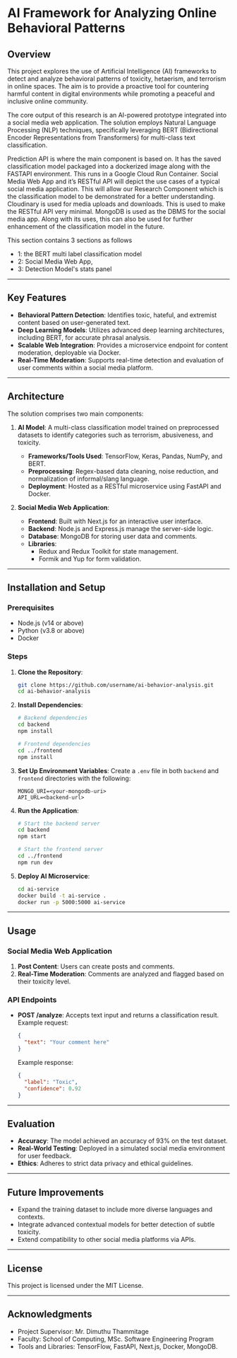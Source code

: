 # AI Framework for Analyzing Online Behavioral Patterns

## Overview
This project explores the use of Artificial Intelligence (AI) frameworks to detect and analyze behavioral patterns of toxicity, hetaerism, and terrorism in online spaces. The aim is to provide a proactive tool for countering harmful content in digital environments while promoting a peaceful and inclusive online community.

The core output of this research is an AI-powered prototype integrated into a social media web application. The solution employs Natural Language Processing (NLP) techniques, specifically leveraging BERT (Bidirectional Encoder Representations from Transformers) for multi-class text classification.

Prediction API is where the main component is based on. It has the saved classification model packaged into a dockerized image along with the FASTAPI environment. This runs in a Google Cloud Run Container. Social Media Web App and it’s RESTful API will depict the use cases of a typical social media application. This will allow our Research Component which is the classification model to be demonstrated for a better understanding. Cloudinary is used for media uploads and downloads. This is used to make the RESTful API very minimal. MongoDB is used as the DBMS for the social media app. Along with its uses, this can also be used for further enhancement of the classification model in the future.

This section contains 3 sections as follows
- 1: the BERT multi label classification model
- 2: Social Media Web App,
- 3: Detection Model's stats panel 


---

## Key Features
- **Behavioral Pattern Detection**: Identifies toxic, hateful, and extremist content based on user-generated text.
- **Deep Learning Models**: Utilizes advanced deep learning architectures, including BERT, for accurate phrasal analysis.
- **Scalable Web Integration**: Provides a microservice endpoint for content moderation, deployable via Docker.
- **Real-Time Moderation**: Supports real-time detection and evaluation of user comments within a social media platform.

---

## Architecture
The solution comprises two main components:

1. **AI Model**: A multi-class classification model trained on preprocessed datasets to identify categories such as terrorism, abusiveness, and toxicity.
   - **Frameworks/Tools Used**: TensorFlow, Keras, Pandas, NumPy, and BERT.
   - **Preprocessing**: Regex-based data cleaning, noise reduction, and normalization of informal/slang language.
   - **Deployment**: Hosted as a RESTful microservice using FastAPI and Docker.

2. **Social Media Web Application**:
   - **Frontend**: Built with Next.js for an interactive user interface.
   - **Backend**: Node.js and Express.js manage the server-side logic.
   - **Database**: MongoDB for storing user data and comments.
   - **Libraries**: 
     - Redux and Redux Toolkit for state management.
     - Formik and Yup for form validation.

---

## Installation and Setup

### Prerequisites
- Node.js (v14 or above)
- Python (v3.8 or above)
- Docker

### Steps
1. **Clone the Repository**:
   ```bash
   git clone https://github.com/username/ai-behavior-analysis.git
   cd ai-behavior-analysis
   ```

2. **Install Dependencies**:
   ```bash
   # Backend dependencies
   cd backend
   npm install
   
   # Frontend dependencies
   cd ../frontend
   npm install
   ```

3. **Set Up Environment Variables**:
   Create a `.env` file in both `backend` and `frontend` directories with the following:
   ```
   MONGO_URI=<your-mongodb-uri>
   API_URL=<backend-url>
   ```

4. **Run the Application**:
   ```bash
   # Start the backend server
   cd backend
   npm start

   # Start the frontend server
   cd ../frontend
   npm run dev
   ```

5. **Deploy AI Microservice**:
   ```bash
   cd ai-service
   docker build -t ai-service .
   docker run -p 5000:5000 ai-service
   ```

---

## Usage

### Social Media Web Application
1. **Post Content**: Users can create posts and comments.
2. **Real-Time Moderation**: Comments are analyzed and flagged based on their toxicity level.

### API Endpoints
- **POST /analyze**: Accepts text input and returns a classification result.
  Example request:
  ```json
  {
    "text": "Your comment here"
  }
  ```
  Example response:
  ```json
  {
    "label": "Toxic",
    "confidence": 0.92
  }
  ```

---

## Evaluation
- **Accuracy**: The model achieved an accuracy of 93% on the test dataset.
- **Real-World Testing**: Deployed in a simulated social media environment for user feedback.
- **Ethics**: Adheres to strict data privacy and ethical guidelines.

---

## Future Improvements
- Expand the training dataset to include more diverse languages and contexts.
- Integrate advanced contextual models for better detection of subtle toxicity.
- Extend compatibility to other social media platforms via APIs.

---

## License
This project is licensed under the MIT License.

---

## Acknowledgments
- Project Supervisor: Mr. Dimuthu Thammitage
- Faculty: School of Computing, MSc. Software Engineering Program
- Tools and Libraries: TensorFlow, FastAPI, Next.js, Docker, MongoDB.

